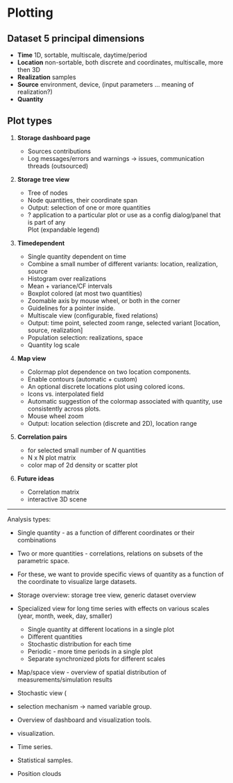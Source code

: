 # Plotting

## Dataset 5 principal dimensions

- **Time** 1D, sortable, multiscale, daytime/period  
- **Location** non-sortable, both discrete and coordinates, multiscalle, more then 3D  
- **Realization** samples  
- **Source** environment, device, (input parameters … meaning of realization?)  
- **Quantity** 

## Plot types

1. **Storage dashboard page**
   * Sources contributions  
   * Log messages/errors and warnings \-\> issues, communication threads (outsourced)  
   
2. **Storage tree view**
   * Tree of nodes  
   * Node quantities, their coordinate span  
   * Output: selection of one or more quantities  
   * ? application to a particular plot or use as a config dialog/panel that is part of any  
     Plot (expandable legend)

1. **Timedependent**    
   * Single quantity dependent on time  
   * Combine a small number of different variants: location, realization, source  
   * Histogram over realizations  
   * Mean \+ variance/CF intervals  
   * Boxplot colored (at most two quantities)  
   * Zoomable axis by mouse wheel, or both in the corner  
   * Guidelines for a pointer inside.  
   * Multiscale view (configurable, fixed relations)  
   * Output: time point, selected zoom range, selected variant \[location, source, realization\]  
   * Population selection: realizations, space  
   * Quantity log scale  
     

2. **Map view**

   * Colormap plot dependence on two location components.  
   * Enable contours (automatic \+ custom)  
   * An optional discrete locations plot using colored icons.  
   * Icons vs. interpolated field  
   * Automatic suggestion of the colormap associated with quantity, use consistently across plots.  
   * Mouse wheel zoom  
   * Output: location selection (discrete and 2D), location range 

3. **Correlation pairs**
   * for selected small number of $N$ quantities
   * N x N plot matrix
   * color map of 2d density or scatter plot


3. **Future ideas**
   - Correlation matrix
   - interactive 3D scene
   


----

Analysis types:

* Single quantity  \- as a function of different coordinates or their combinations  
* Two or more quantities \- correlations, relations on subsets of the parametric space.  
* For these, we want to provide specific views of quantity as a function of the coordinate to visualize large datasets. 

* Storage overview: storage tree view, generic dataset overview  
* Specialized view for long time series with effects on various scales (year, month, week, day, smaller)  
  * Single quantity at different locations in a single plot  
  * Different quantities  
  * Stochastic distribution for each time  
  * Periodic \- more time periods in a single plot  
  * Separate synchronized plots for different scales  
* Map/space view \- overview of spatial distribution of measurements/simulation results  
* Stochastic view (  
* selection mechanism \-\> named variable group.  
* Overview of dashboard and visualization tools.  
*  visualization.  
* Time series.  
* Statistical samples.  
* Position clouds
